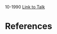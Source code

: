 

10-1990
[Link to Talk](https://www.churchofjesuschrist.org/study/general-conference/1990/10/saturday-afternoon-session?lang=eng)



# References
